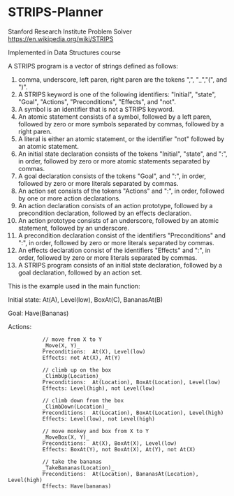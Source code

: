 # STRIPS-Planner
Stanford Research Institute Problem Solver
https://en.wikipedia.org/wiki/STRIPS

Implemented in Data Structures course

A STRIPS program is a vector of strings defined as follows: 
 
1.  comma, underscore, left paren, right paren are the tokens ",", "_","(", and ")". 
2.  A STRIPS keyword is one of the following identifiers: "Initial", "state", "Goal", "Actions", "Preconditions", "Effects", and "not". 
3.  A symbol is an identifier that is not a STRIPS keyword.
4.  An atomic statement consists of a symbol, followed by a left paren, followed by zero or more symbols separated by commas, followed by     a right paren. 
5.  A literal is either an atomic statement, or the identifier "not" followed by an atomic statement. 
6.  An initial state declaration consists of the tokens "Initial", "state", and ":", in order, followed by zero or more atomic statements     separated by commas. 
7.  A goal declaration consists of the tokens "Goal", and ":", in order, followed by zero or more literals separated by commas. 
8.  An action set consists of the tokens "Actions" and ":", in order, followed by one or more action declarations. 
9.  An action declaration consists of an action prototype, followed by a precondition declaration, followed by an effects declaration.
10. An action prototype consists of an underscore, followed by an atomic statement, followed by an underscore. 
11. A precondition declaration consist of the identifiers "Preconditions" and ":", in order, followed by zero or more literals separated       by commas. 
12. An effects declaration consist of the identifiers "Effects" and ":", in order, followed by zero or more literals separated by commas. 
13. A STRIPS program consists of an initial state declaration, followed by a  goal declaration, followed by an action set.


This is the example used in the main function:

   Initial state: At(A), Level(low), BoxAt(C), BananasAt(B)
   
   Goal:    Have(Bananas)
   
   
   Actions:    
               
               // move from X to Y
               _Move(X, Y)_
               Preconditions:  At(X), Level(low)
               Effects: not At(X), At(Y)
               
               // climb up on the box
               _ClimbUp(Location)_
               Preconditions:  At(Location), BoxAt(Location), Level(low)
               Effects: Level(high), not Level(low)
               
               // climb down from the box
               _ClimbDown(Location)_
               Preconditions:  At(Location), BoxAt(Location), Level(high)
               Effects: Level(low), not Level(high)
               
               // move monkey and box from X to Y
               _MoveBox(X, Y)_
               Preconditions:  At(X), BoxAt(X), Level(low)
               Effects: BoxAt(Y), not BoxAt(X), At(Y), not At(X)
               
               // take the bananas
               _TakeBananas(Location)_
               Preconditions:  At(Location), BananasAt(Location), Level(high)
               Effects: Have(bananas)
